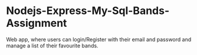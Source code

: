 # Nodejs-Express-My-Sql-Bands-Assignment
Web app, where users can login/Register  with their email and password and manage a list of their favourite bands.
